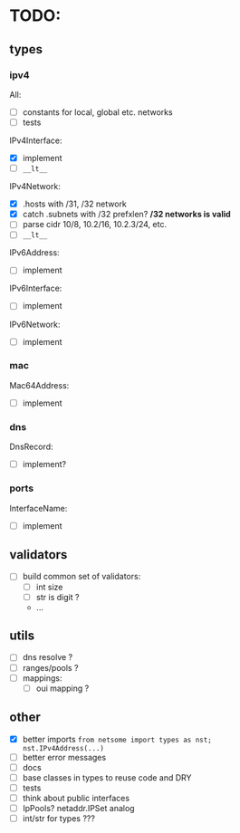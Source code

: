 # TODO:

## types

### ipv4

All:

- [ ] constants for local, global etc. networks
- [ ] tests

IPv4Interface:

- [x] implement
- [ ] `__lt__`

IPv4Network:

- [x] .hosts with /31, /32 network
- [x] catch .subnets with /32 prefxlen? **/32 networks is valid**
- [ ] parse cidr 10/8, 10.2/16, 10.2.3/24, etc.
- [ ] `__lt__`

IPv6Address:

- [ ] implement

IPv6Interface:

- [ ] implement

IPv6Network:

- [ ] implement

### mac

Mac64Address:

- [ ] implement

### dns

DnsRecord:

- [ ] implement?

### ports

InterfaceName:

- [ ] implement

## validators

- [ ] build common set of validators:
  - [ ] int size
  - [ ] str is digit ?
  - ...

## utils

- [ ] dns resolve ?
- [ ] ranges/pools ?
- [ ] mappings:
  - [ ] oui mapping ?

## other

- [x] better imports `from netsome import types as nst; nst.IPv4Address(...)`
- [ ] better error messages
- [ ] docs
- [ ] base classes in types to reuse code and DRY
- [ ] tests
- [ ] think about public interfaces
- [ ] IpPools? netaddr.IPSet analog
- [ ] int/str for types ???
